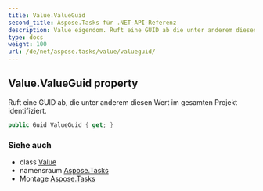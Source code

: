 ```yaml
---
title: Value.ValueGuid
second_title: Aspose.Tasks für .NET-API-Referenz
description: Value eigendom. Ruft eine GUID ab die unter anderem diesen Wert im gesamten Projekt identifiziert.
type: docs
weight: 100
url: /de/net/aspose.tasks/value/valueguid/
---
```

## Value.ValueGuid property

Ruft eine GUID ab, die unter anderem diesen Wert im gesamten Projekt identifiziert.

```csharp
public Guid ValueGuid { get; }
```

### Siehe auch

* class [Value](../)
* namensraum [Aspose.Tasks](../../value/)
* Montage [Aspose.Tasks](../../../)


